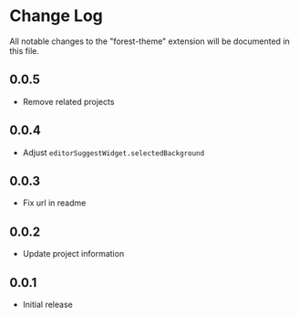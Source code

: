 # Change Log

All notable changes to the "forest-theme" extension will be documented in this file.

## 0.0.5

- Remove related projects

## 0.0.4

- Adjust `editorSuggestWidget.selectedBackground`

## 0.0.3

- Fix url in readme

## 0.0.2

- Update project information

## 0.0.1

- Initial release
